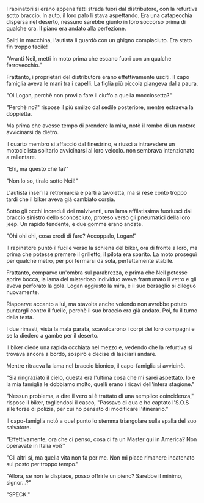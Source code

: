 I rapinatori si erano appena fatti strada fuori dal distributore, con la refurtiva sotto braccio. In auto, il loro palo li stava aspettando. Era una catapecchia dispersa nel deserto, nessuno sarebbe giunto in loro soccorso prima di qualche ora. Il piano era andato alla perfezione.

Saliti in macchina, l'autista li guardò con un ghigno compiaciuto. Era stato fin troppo facile!

"Avanti Neil, metti in moto prima che escano fuori con un qualche ferrovecchio."

Frattanto, i proprietari del distributore erano effettivamente usciti. Il capo famiglia aveva le mani tra i capelli. La figlia più piccola piangeva dalla paura.

"Oi Logan, perchè non provi a fare il ciuffo a quella mocciosetta?"

"Perchè no?" rispose il più smilzo dal sedile posteriore, mentre estraeva la doppietta.

Ma prima che avesse tempo di prendere la mira, notò il rombo di un motore avvicinarsi da dietro.

il quarto membro si affacciò dal finestrino, e riuscì a intravedere un motociclista solitario avvicinarsi al loro veicolo. non sembrava intenzionato a rallentare.

"Ehi, ma questo che fa?"

"Non lo so, tiralo sotto Neil!"

L'autista inserì la retromarcia e partì a tavoletta, ma si rese conto troppo tardi che il biker aveva già cambiato corsia.

Sotto gli occhi increduli dei malviventi, una lama affilatissima fuoriuscì dal braccio sinistro dello sconosciuto, proteso verso gli pneumatici della loro jeep. Un rapido fendente, e due gomme erano andate.

"Ohi ohi ohi, cosa credi di fare? Accoppalo, Logan!"

Il rapinatore puntò il fucile verso la schiena del biker, ora di fronte a loro, ma prima che potesse premere il grilletto, il pilota era sparito. La moto proseguì per qualche metro, per poi fermarsi da sola, perfettamente stabile.

Frattanto, comparve un'ombra sul parabrezza, e prima che Neil potesse aprire bocca, la lama del misterioso individuo aveva frantumato il vetro e gli aveva perforato la gola. Logan aggiustò la mira, e il suo bersaglio si dileguò nuovamente.

Riapparve accanto a lui, ma stavolta anche volendo non avrebbe potuto puntargli contro il fucile, perchè il suo braccio era già andato. Poi, fu il turno della testa.

I due rimasti, vista la mala parata, scavalcarono i corpi dei loro compagni e se la diedero a gambe per il deserto.

Il biker diede una rapida occhiata nel mezzo e, vedendo che la refurtiva si trovava ancora a bordo, sospirò e decise di lasciarli andare.

Mentre ritraeva la lama nel braccio bionico, il capo-famiglia si avvicinò.

"Sia ringraziato il cielo, questa era l'ultima cosa che mi sarei aspettato. Io e la mia famiglia le dobbiamo molto, quelli erano i ricavi dell'intera stagione."

"Nessun problema, a dire il vero si è trattato di una semplice coincidenza," rispose il biker, togliendosi il casco, "Passavo di qua e ho captato l'S.O.S alle forze di polizia, per cui ho pensato di modificare l'itinerario."

Il capo-famiglia notò a quel punto lo stemma triangolare sulla spalla del suo salvatore.

"Effettivamente, ora che ci penso, cosa ci fa un Master qui in America? Non operavate in Italia voi?"

"Gli altri sì, ma quella vita non fa per me. Non mi piace rimanere incatenato sul posto per troppo tempo."

"Allora, se non le dispiace, posso offrirle un pieno? Sarebbe il minimo, signor...?"

"SPECK."